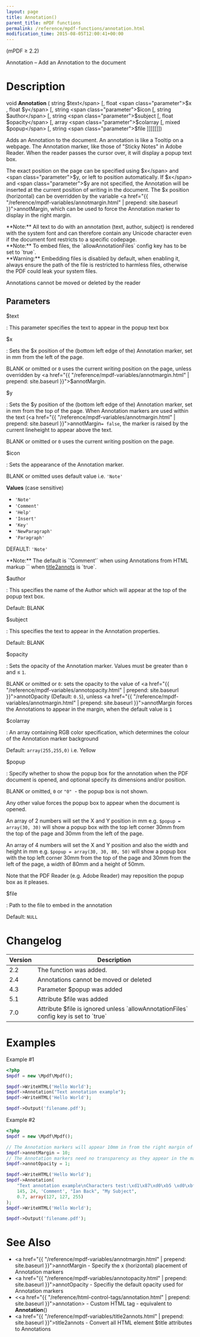 ```yaml
---
layout: page
title: Annotation()
parent_title: mPDF functions
permalink: /reference/mpdf-functions/annotation.html
modification_time: 2015-08-05T12:00:41+00:00
---
```


(mPDF &ge; 2.2)

Annotation – Add an Annotation to the document

# Description

void **Annotation** (
string <span class="parameter">$text</span>
[, float <span class="parameter">$x</span> ,
float <span class="parameter">$y</span>
[, string <span class="parameter">$icon</span>
[, string <span class="parameter">$author</span>
[, string <span class="parameter">$subject</span>
[, float <span class="parameter">$opacity</span>
[, array <span class="parameter">$colarray</span>
[, mixed <span class="parameter">$popup</span>
[, string <span class="parameter">$file</span>
]]]]]]])

Adds an Annotation to the document. An annotation is like a Tooltip on a webpage. The Annotation marker, like those
of "Sticky Notes" in Adobe Reader. When the reader passes the cursor over, it will display a popup text box.

The exact position on the page can be specified using <span class="parameter">$x</span> and
<span class="parameter">$y</span>, or left to position automatically. If <span class="parameter">$x</span> and
<span class="parameter">$y</span> are not specified, the Annotation will be inserted at the current position of
writing in the document. The <span class="parameter">$x</span> position (horizontal) can be overridden by the
variable <a href="{{ "/reference/mpdf-variables/annotmargin.html" | prepend: site.baseurl }}">annotMargin</a>,
which can be used to force the Annotation marker to display in the right margin.

<div class="alert alert-info" role="alert" markdown="1">
  **Note:** All text to do with an annotation (text, author, subject) is rendered with the system
  font and can therefore contain any Unicode character even if the document font restricts to a specific codepage.
</div>

<div class="alert alert-info" role="alert" markdown="1">
  **Note:** To embed files, the `allowAnnotationFiles` config key has to be set to `true`.
</div>

<div class="alert alert-danger" role="alert" markdown="1">
  **Warning:** Embedding files is disabled by default, when enabling it, always ensure the path of the file
  is restricted to harmless files, otherwise the PDF could leak your system files.
</div>

Annotations cannot be moved or deleted by the reader

## Parameters

<span class="parameter">$text</span>

: This parameter specifies the text to appear in the popup text box

<span class="parameter">$x</span>

: Sets the <span class="parameter">$x</span> position of the (bottom left edge of the) Annotation marker,
  set in mm from the left of the page.

  <span class="smallblock">BLANK</span> or omitted or `0` uses the current writing position on the page, unless
  overridden by <a href="{{ "/reference/mpdf-variables/annotmargin.html" | prepend: site.baseurl }}">$annotMargin</a>.

<span class="parameter">$y</span>

: Sets the <span class="parameter">$y</span> position of the (bottom left edge of the) Annotation marker, set
  in mm from the top of the page. When Annotation markers are used within the text
  (<a href="{{ "/reference/mpdf-variables/annotmargin.html" | prepend: site.baseurl }}">annotMargin</a>`= false`,
  the marker is raised by the current lineheight to appear above the text.

  <span class="smallblock">BLANK</span> or omitted or `0` uses the current writing position on the page.

<span class="parameter">$icon</span>

: Sets the appearance of the Annotation marker.

  <span class="smallblock">BLANK</span> or omitted uses default value i.e. `'Note'`

  **Values** (case sensitive)

  * `'Note'`
  * `'Comment'`
  * `'Help'`
  * `'Insert'`
  * `'Key'`
  * `'NewParagraph'`
  * `'Paragraph'`

  <span class="smallblock">DEFAULT:</span> `'Note'`

  <div class="alert alert-info" role="alert" markdown="1">
    **Note:** The default is `'Comment'` when using Annotations from HTML markup `<span title="">`
    when <a href="{{ "/reference/mpdf-variables/title2annots.html" | prepend: site.baseurl }}">title2annots</a>
    is `true`.
  </div>

<span class="parameter">$author</span>

: This specifies the name of the Author which will appear at the top of the popup text box.

  Default: <span class="smallblock">BLANK</span>

<span class="parameter">$subject</span>

: This specifies the text to appear in the Annotation properties.

  Default: <span class="smallblock">BLANK</span>

<span class="parameter">$opacity</span>

: Sets the opacity of the Annotation marker. Values must be greater than `0` and &le; `1`.

  <span class="smallblock">BLANK</span> or omitted or `0`: sets the opacity to the value of
  <a href="{{ "/reference/mpdf-variables/annotopacity.html" | prepend: site.baseurl }}">annotOpacity</a>
  (Default: `0.5`),
  unless <a href="{{ "/reference/mpdf-variables/annotmargin.html" | prepend: site.baseurl }}">annotMargin</a>
  forces the Annotations to appear in the margin, when the default value is `1`

<span class="parameter">$colarray</span>

: An array containing RGB color specification, which determines the colour of the Annotation marker background

  Default: `array(255,255,0)` i.e. Yellow

<span class="parameter">$popup</span>

: Specify whether to show the popup box for the annotation when the PDF document is opened, and optional specify its
  dimensions and/or position.

  <span class="smallblock">BLANK</span> or omitted, `0` or `"0"`  - the popup box is not shown.

  Any other value forces the popup box to appear when the document is opened.

  An array of 2 numbers will set the X and Y position in mm e.g. `$popup = array(30, 30)`
  will show a popup box with the top left corner 30mm from the top of the page and 30mm from the left of the page.

  An array of 4 numbers will set the X and Y position and also the width and height in mm e.g.
  `$popup = array(30, 30, 80, 50)` will show a popup box with the top left corner 30mm from
  the top of the page and 30mm from the left of the page, a width of 80mm and a height of 50mm.

  Note that the PDF Reader (e.g. Adobe Reader) may reposition the popup box as it pleases.

<span class="parameter">$file</span>

: Path to the file to embed in the annotation

  Default: `NULL`

# Changelog

<table class="table">
<thead>
  <tr>
    <th>Version</th>
    <th>Description</th>
  </tr>
</thead>
<tbody>
  <tr>
    <td>2.2</td>
    <td>The function was added.</td>
  </tr>
  <tr>
    <td>2.4</td>
    <td>Annotations cannot be moved or deleted</td>
  </tr>
  <tr>
    <td>4.3</td>
    <td>Parameter <span class="parameter">$popup</span> was added</td>
  </tr>
  <tr>
    <td>5.1</td>
    <td>Attribute <span class="parameter">$file</span> was added</td>
  </tr>
  <tr>
  <td>7.0</td>
  <td markdown="1">
Attribute <span class="parameter">$file</span> is ignored unless `allowAnnotationFiles` config key is set to `true`
  </td>
</tr>
</tbody>
</table>

# Examples

Example #1

```php
<?php
$mpdf = new \Mpdf\Mpdf();

$mpdf->WriteHTML('Hello World');
$mpdf->Annotation("Text annotation example");
$mpdf->WriteHTML('Hello World');

$mpdf->Output('filename.pdf');

```

Example #2

```php
<?php
$mpdf = new \Mpdf\Mpdf();

// The Annotation markers will appear 10mm in from the right margin of the page
$mpdf->annotMargin = 10;
// The Annotation markers need no transparency as they appear in the margins
$mpdf->annotOpacity = 1;

$mpdf->WriteHTML('Hello World');
$mpdf->Annotation(
    "Text annotation example\nCharacters test:\xd1\x87\xd0\xb5 \xd0\xbf\xd1\x83\xd1\x85\xd1\x8a\xd1\x82",
    145, 24, 'Comment', "Ian Back", "My Subject",
    0.7, array(127, 127, 255)
);
$mpdf->WriteHTML('Hello World');

$mpdf->Output('filename.pdf');

```

# See Also

- <a href="{{ "/reference/mpdf-variables/annotmargin.html" | prepend: site.baseurl }}">annotMargin</a> - Specify the x (horizontal) placement of Annotation markers
- <a href="{{ "/reference/mpdf-variables/annotopacity.html" | prepend: site.baseurl }}">annotOpacity</a> - Specifiy the default opacity used for Annotation markers
- &lt;<a href="{{ "/reference/html-control-tags/annotation.html" | prepend: site.baseurl }}">annotation</a>&gt; - Custom HTML tag - equivalent to **Annotation**()
- <a href="{{ "/reference/mpdf-variables/title2annots.html" | prepend: site.baseurl }}">title2annots</a> - Convert all HTML element <span class="parameter">$title</span> attributes to Annotations
